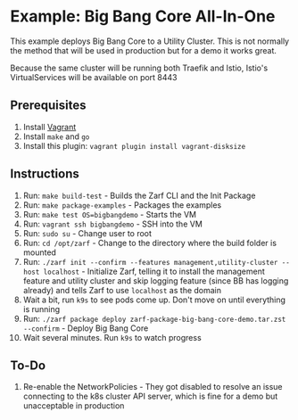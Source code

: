 # Example: Big Bang Core All-In-One

This example deploys Big Bang Core to a Utility Cluster. This is not normally the method that will be used in production but for a demo it works great.

Because the same cluster will be running both Traefik and Istio, Istio's VirtualServices will be available on port 8443

## Prerequisites

1. Install [Vagrant](https://www.vagrantup.com/)
2. Install `make` and `go`
3. Install this plugin: `vagrant plugin install vagrant-disksize`

## Instructions

1. Run: `make build-test` - Builds the Zarf CLI and the Init Package
2. Run: `make package-examples` - Packages the examples
3. Run: `make test OS=bigbangdemo` - Starts the VM
4. Run: `vagrant ssh bigbangdemo` - SSH into the VM
5. Run: `sudo su` - Change user to root
6. Run: `cd /opt/zarf` - Change to the directory where the build folder is mounted
7. Run: `./zarf init --confirm --features management,utility-cluster --host localhost` - Initialize Zarf, telling it to install the management feature and utility cluster and skip logging feature (since BB has logging already) and tells Zarf to use `localhost` as the domain
8. Wait a bit, run `k9s` to see pods come up. Don't move on until everything is running
9. Run: `./zarf package deploy zarf-package-big-bang-core-demo.tar.zst --confirm` - Deploy Big Bang Core
10. Wait several minutes. Run `k9s` to watch progress

## To-Do

1. Re-enable the NetworkPolicies - They got disabled to resolve an issue connecting to the k8s cluster API server, which is fine for a demo but unacceptable in production
